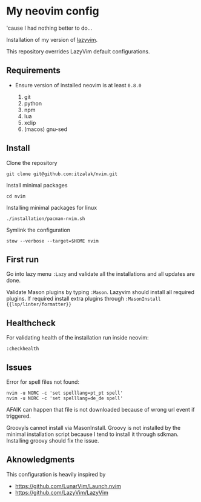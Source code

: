# My neovim config

'cause I had nothing better to do...

Installation of my version of [lazyvim](https://www.lazyvim.org/).

This repository overrides LazyVim default configurations.

## Requirements

- Ensure version of installed neovim is at least `0.8.0`

    1. git
    2. python
    3. npm
    4. lua
    5. xclip
    6. (macos) gnu-sed

## Install

Clone the repository

```shell
git clone git@github.com:itzalak/nvim.git
```

Install minimal packages

```shell
cd nvim
```

Installing minimal packages for linux

```shell
./installation/pacman-nvim.sh
```

Symlink the configuration

```shell
stow --verbose --target=$HOME nvim
```

## First run

Go into lazy menu `:Lazy` and validate all the installations and all updates are done.

Validate Mason plugins by typing `:Mason`. Lazyvim should install all required plugins.
If required install extra plugins through `:MasonInstall {{lsp/linter/formatter}}`

## Healthcheck

For validating health of the installation run inside neovim:

```shell
:checkhealth
```

## Issues

Error for spell files not found:

```shell
nvim -u NORC -c 'set spelllang=pt_pt spell'
nvim -u NORC -c 'set spelllang=de_de spell'
```

AFAIK can happen that file is not downloaded because of wrong url event if triggered.

Groovyls cannot install via MasonInstall. Groovy is not installed by the minimal installation script because I tend to install it through sdkman.
Installing groovy should fix the issue.

## Aknowledgments

This configuration is heavily inspired by

- <https://github.com/LunarVim/Launch.nvim>
- <https://github.com/LazyVim/LazyVim>
